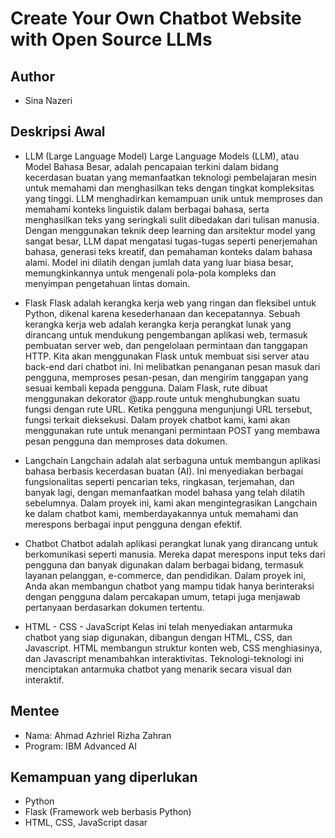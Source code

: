 # Create Your Own Chatbot Website with Open Source LLMs
## Author
- Sina Nazeri

## Deskripsi Awal
- LLM (Large Language Model)
Large Language Models (LLM), atau Model Bahasa Besar, adalah pencapaian terkini dalam bidang kecerdasan buatan yang memanfaatkan teknologi pembelajaran mesin untuk memahami dan menghasilkan teks dengan tingkat kompleksitas yang tinggi. LLM menghadirkan kemampuan unik untuk memproses dan memahami konteks linguistik dalam berbagai bahasa, serta menghasilkan teks yang seringkali sulit dibedakan dari tulisan manusia.
Dengan menggunakan teknik deep learning dan arsitektur model yang sangat besar, LLM dapat mengatasi tugas-tugas seperti penerjemahan bahasa, generasi teks kreatif, dan pemahaman konteks dalam bahasa alami. Model ini dilatih dengan jumlah data yang luar biasa besar, memungkinkannya untuk mengenali pola-pola kompleks dan menyimpan pengetahuan lintas domain.

- Flask
Flask adalah kerangka kerja web yang ringan dan fleksibel untuk Python, dikenal karena kesederhanaan dan kecepatannya. Sebuah kerangka kerja web adalah kerangka kerja perangkat lunak yang dirancang untuk mendukung pengembangan aplikasi web, termasuk pembuatan server web, dan pengelolaan permintaan dan tanggapan HTTP.
Kita akan menggunakan Flask untuk membuat sisi server atau back-end dari chatbot ini. Ini melibatkan penanganan pesan masuk dari pengguna, memproses pesan-pesan, dan mengirim tanggapan yang sesuai kembali kepada pengguna.
Dalam Flask, rute dibuat menggunakan dekorator @app.route untuk menghubungkan suatu fungsi dengan rute URL. Ketika pengguna mengunjungi URL tersebut, fungsi terkait dieksekusi. Dalam proyek chatbot kami, kami akan menggunakan rute untuk menangani permintaan POST yang membawa pesan pengguna dan memproses data dokumen.

- Langchain
Langchain adalah alat serbaguna untuk membangun aplikasi bahasa berbasis kecerdasan buatan (AI). Ini menyediakan berbagai fungsionalitas seperti pencarian teks, ringkasan, terjemahan, dan banyak lagi, dengan memanfaatkan model bahasa yang telah dilatih sebelumnya. Dalam proyek ini, kami akan mengintegrasikan Langchain ke dalam chatbot kami, memberdayakannya untuk memahami dan merespons berbagai input pengguna dengan efektif.

- Chatbot
Chatbot adalah aplikasi perangkat lunak yang dirancang untuk berkomunikasi seperti manusia. Mereka dapat merespons input teks dari pengguna dan banyak digunakan dalam berbagai bidang, termasuk layanan pelanggan, e-commerce, dan pendidikan. Dalam proyek ini, Anda akan membangun chatbot yang mampu tidak hanya berinteraksi dengan pengguna dalam percakapan umum, tetapi juga menjawab pertanyaan berdasarkan dokumen tertentu.

- HTML - CSS - JavaScript
Kelas ini telah menyediakan antarmuka chatbot yang siap digunakan, dibangun dengan HTML, CSS, dan Javascript. HTML membangun struktur konten web, CSS menghiasinya, dan Javascript menambahkan interaktivitas. Teknologi-teknologi ini menciptakan antarmuka chatbot yang menarik secara visual dan interaktif.
## Mentee
- Nama: Ahmad Azhriel Rizha Zahran
- Program: IBM Advanced AI

## Kemampuan yang diperlukan
- Python
- Flask (Framework web berbasis Python)
- HTML, CSS, JavaScript dasar
